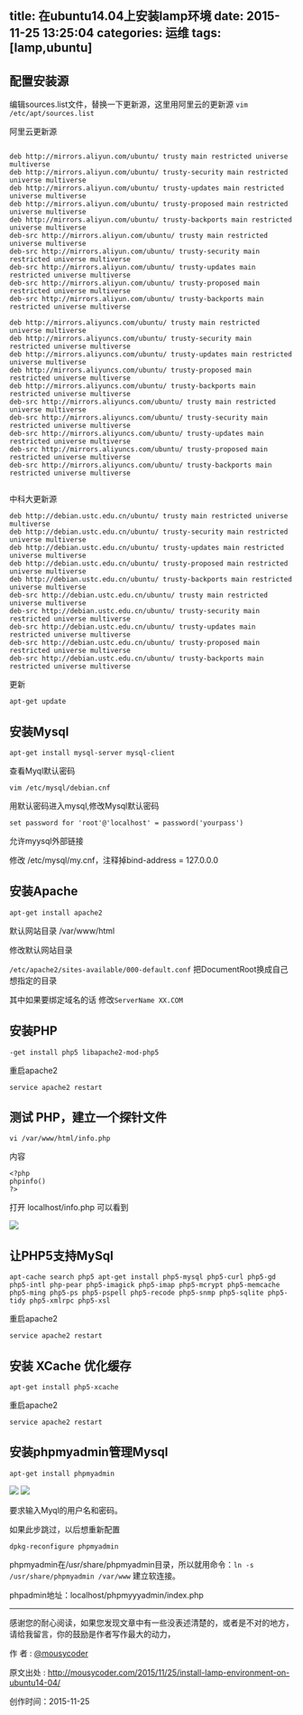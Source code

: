 title: 在ubuntu14.04上安装lamp环境
date: 2015-11-25 13:25:04
categories: 运维
tags: [lamp,ubuntu]
---

## 配置安装源

编辑sources.list文件，替换一下更新源，这里用阿里云的更新源
`vim /etc/apt/sources.list`

阿里云更新源


<!-- more -->

```

deb http://mirrors.aliyun.com/ubuntu/ trusty main restricted universe multiverse
deb http://mirrors.aliyun.com/ubuntu/ trusty-security main restricted universe multiverse
deb http://mirrors.aliyun.com/ubuntu/ trusty-updates main restricted universe multiverse
deb http://mirrors.aliyun.com/ubuntu/ trusty-proposed main restricted universe multiverse
deb http://mirrors.aliyun.com/ubuntu/ trusty-backports main restricted universe multiverse
deb-src http://mirrors.aliyun.com/ubuntu/ trusty main restricted universe multiverse
deb-src http://mirrors.aliyun.com/ubuntu/ trusty-security main restricted universe multiverse
deb-src http://mirrors.aliyun.com/ubuntu/ trusty-updates main restricted universe multiverse
deb-src http://mirrors.aliyun.com/ubuntu/ trusty-proposed main restricted universe multiverse
deb-src http://mirrors.aliyun.com/ubuntu/ trusty-backports main restricted universe multiverse

deb http://mirrors.aliyuncs.com/ubuntu/ trusty main restricted universe multiverse
deb http://mirrors.aliyuncs.com/ubuntu/ trusty-security main restricted universe multiverse
deb http://mirrors.aliyuncs.com/ubuntu/ trusty-updates main restricted universe multiverse
deb http://mirrors.aliyuncs.com/ubuntu/ trusty-proposed main restricted universe multiverse
deb http://mirrors.aliyuncs.com/ubuntu/ trusty-backports main restricted universe multiverse
deb-src http://mirrors.aliyuncs.com/ubuntu/ trusty main restricted universe multiverse
deb-src http://mirrors.aliyuncs.com/ubuntu/ trusty-security main restricted universe multiverse
deb-src http://mirrors.aliyuncs.com/ubuntu/ trusty-updates main restricted universe multiverse
deb-src http://mirrors.aliyuncs.com/ubuntu/ trusty-proposed main restricted universe multiverse
deb-src http://mirrors.aliyuncs.com/ubuntu/ trusty-backports main restricted universe multiverse


```


中科大更新源

```
deb http://debian.ustc.edu.cn/ubuntu/ trusty main restricted universe multiverse
deb http://debian.ustc.edu.cn/ubuntu/ trusty-security main restricted universe multiverse
deb http://debian.ustc.edu.cn/ubuntu/ trusty-updates main restricted universe multiverse
deb http://debian.ustc.edu.cn/ubuntu/ trusty-proposed main restricted universe multiverse
deb http://debian.ustc.edu.cn/ubuntu/ trusty-backports main restricted universe multiverse
deb-src http://debian.ustc.edu.cn/ubuntu/ trusty main restricted universe multiverse
deb-src http://debian.ustc.edu.cn/ubuntu/ trusty-security main restricted universe multiverse
deb-src http://debian.ustc.edu.cn/ubuntu/ trusty-updates main restricted universe multiverse
deb-src http://debian.ustc.edu.cn/ubuntu/ trusty-proposed main restricted universe multiverse
deb-src http://debian.ustc.edu.cn/ubuntu/ trusty-backports main restricted universe multiverse
```

更新

`apt-get update`


## 安装Mysql

`apt-get install mysql-server mysql-client`

查看Myql默认密码

`vim /etc/mysql/debian.cnf`

用默认密码进入mysql,修改Mysql默认密码

`set password for 'root'@'localhost' = password('yourpass')`

允许myysql外部链接

修改 /etc/mysql/my.cnf，注释掉bind-address = 127.0.0.0


## 安装Apache

`apt-get install apache2`

默认网站目录 /var/www/html 

修改默认网站目录 

`/etc/apache2/sites-available/000-default.conf` 把DocumentRoot换成自己想指定的目录

其中如果要绑定域名的话 修改`ServerName XX.COM`



## 安装PHP

`-get install php5 libapache2-mod-php5`

重启apache2 

`service apache2 restart`

## 测试 PHP，建立一个探针文件

`vi /var/www/html/info.php`

内容 
```
<?php
phpinfo()
?>
```

打开 localhost/info.php 可以看到

![](http://static.mousycoder.com/15-11-25/28406513.jpg)



## 让PHP5支持MySql

`apt-cache search php5
apt-get install php5-mysql php5-curl php5-gd php5-intl php-pear php5-imagick php5-imap php5-mcrypt php5-memcache php5-ming php5-ps php5-pspell php5-recode php5-snmp php5-sqlite php5-tidy php5-xmlrpc php5-xsl`

重启apache2 

`service apache2 restart`


## 安装 XCache 优化缓存

`apt-get install php5-xcache`


重启apache2 

`service apache2 restart`

## 安装phpmyadmin管理Mysql

`apt-get install phpmyadmin`

![](http://static.mousycoder.com/15-11-25/13970942.jpg)
![](http://static.mousycoder.com/15-11-25/81627900.jpg)

要求输入Myql的用户名和密码。


如果此步跳过，以后想重新配置

`dpkg-reconfigure phpmyadmin`

phpmyadmin在/usr/share/phpmyadmin目录，所以就用命令：`ln -s /usr/share/phpmyadmin /var/www` 建立软连接。

phpadmin地址：localhost/phpmyyyadmin/index.php

---



感谢您的耐心阅读，如果您发现文章中有一些没表述清楚的，或者是不对的地方，请给我留言，你的鼓励是作者写作最大的动力，
   
作 者 : [@mousycoder](http://weibo.com/mousycoder)

原文出处 : http://mousycoder.com/2015/11/25/install-lamp-environment-on-ubuntu14-04/


创作时间：2015-11-25